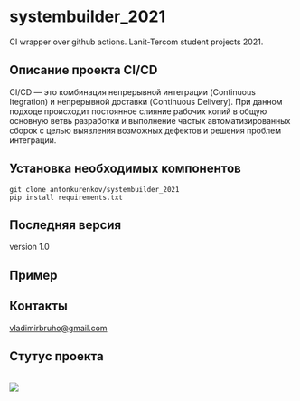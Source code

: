 # systembuilder_2021
CI wrapper over github actions. Lanit-Tercom student projects 2021.
## Описание проекта CI/CD
CI/CD — это комбинация непрерывной интеграции (Continuous Itegration) и непрерывной доставки (Continuous Delivery).
При данном подходе происходит постоянное слияние рабочих копий в общую основную ветвь разработки и выполнение частых автоматизированных сборок
с целью выявления возможных дефектов и решения проблем интеграции.
## Установка необходимых компонентов
    git clone antonkurenkov/systembuilder_2021
    pip install requirements.txt
## Последняя версия
version 1.0
## Пример
## Контакты
vladimirbruho@gmail.com
## Стутус проекта
<br><img src="https://github.com/Voolodimer/systembuilder_2021/workflows/Commit-Action/badge.svg"><br>
